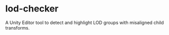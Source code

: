 # lod-checker
A Unity Editor tool to detect and highlight LOD groups with misaligned child transforms.
